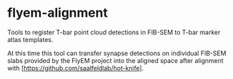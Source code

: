 # flyem-alignment

Tools to register T-bar point cloud detections in FIB-SEM to T-bar marker atlas templates.

At this time this tool can transfer synapse detections on individual FIB-SEM slabs provided by the FlyEM project into the aligned space after alignment with [https://github.com/saalfeldlab/hot-knife].
